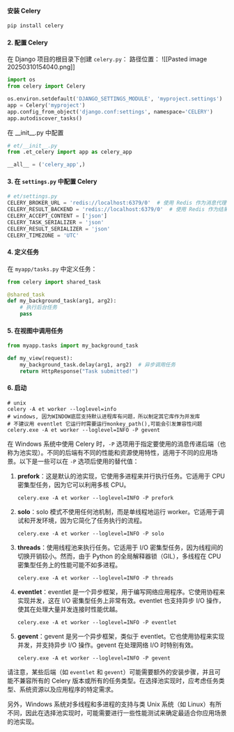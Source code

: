 #### 安装 Celery

```bash
pip install celery
```



#### 2. 配置 Celery

在 Django 项目的根目录下创建 `celery.py`：
路径位置：
![[Pasted image 20250310154040.png]]

```python
import os
from celery import Celery

os.environ.setdefault('DJANGO_SETTINGS_MODULE', 'myproject.settings')
app = Celery('myproject')
app.config_from_object('django.conf:settings', namespace='CELERY')
app.autodiscover_tasks()
```
在 \_\_init\_\_.py 中配置
```python
# et/__init__.py
from .et_celery import app as celery_app

__all__ = ('celery_app',)
```




#### 3. 在 `settings.py` 中配置 Celery

```python
# et/settings.py
CELERY_BROKER_URL = 'redis://localhost:6379/0'  # 使用 Redis 作为消息代理
CELERY_RESULT_BACKEND = 'redis://localhost:6379/0'  # 使用 Redis 作为结果后端
CELERY_ACCEPT_CONTENT = ['json']
CELERY_TASK_SERIALIZER = 'json'
CELERY_RESULT_SERIALIZER = 'json'
CELERY_TIMEZONE = 'UTC'
```

#### 4. 定义任务

在 `myapp/tasks.py` 中定义任务：

```python
from celery import shared_task

@shared_task
def my_background_task(arg1, arg2):
    # 执行后台任务
    pass
```



#### 5. 在视图中调用任务

```python
from myapp.tasks import my_background_task

def my_view(request):
    my_background_task.delay(arg1, arg2)  # 异步调用任务
    return HttpResponse("Task submitted!")
```

#### 6. 启动
```shell
# unix
celery -A et worker --loglevel=info
# windows, 因为WINDOW底层支持默认进程库有问题，所以制定其它库作为并发库
# 不建议用 eventlet 它运行时需要运行monkey_path(),可能会引发兼容性问题
celery.exe -A et worker --loglevel=INFO -P gevent
```
在 Windows 系统中使用 Celery 时，`-P` 选项用于指定要使用的消息传递后端（也称为池实现）。不同的后端有不同的性能和资源使用特性，适用于不同的应用场景。以下是一些可以在 `-P` 选项后使用的替代值：

1. **prefork**：这是默认的池实现，它使用多进程来并行执行任务。它适用于 CPU 密集型任务，因为它可以利用多核 CPU。
    
    ```shell
    celery.exe -A et worker --loglevel=INFO -P prefork
    ```
    
2. **solo**：solo 模式不使用任何池机制，而是单线程地运行 worker。它适用于调试和开发环境，因为它简化了任务执行的流程。
    
    ```shell
    celery.exe -A et worker --loglevel=INFO -P solo
    ```
    
3. **threads**：使用线程池来执行任务。它适用于 I/O 密集型任务，因为线程间的切换开销较小。然而，由于 Python 的全局解释器锁（GIL），多线程在 CPU 密集型任务上的性能可能不如多进程。
    
    ```shell
    celery.exe -A et worker --loglevel=INFO -P threads
    ```
    
4. **eventlet**：eventlet 是一个异步框架，用于编写网络应用程序。它使用协程来实现并发，这在 I/O 密集型任务上非常有效。eventlet 也支持异步 I/O 操作，使其在处理大量并发连接时性能优越。
    
    ```shell
    celery.exe -A et worker --loglevel=INFO -P eventlet
    ```
    
5. **gevent**：gevent 是另一个异步框架，类似于 eventlet。它也使用协程来实现并发，并支持异步 I/O 操作。gevent 在处理网络 I/O 时特别有效。
    
    ```shell
    celery.exe -A et worker --loglevel=INFO -P gevent
    ```
    

请注意，某些后端（如 `eventlet` 和 `gevent`）可能需要额外的安装步骤，并且可能不兼容所有的 Celery 版本或所有的任务类型。在选择池实现时，应考虑任务类型、系统资源以及应用程序的特定需求。

另外，Windows 系统对多线程和多进程的支持与类 Unix 系统（如 Linux）有所不同，因此在选择池实现时，可能需要进行一些性能测试来确定最适合你应用场景的池实现。